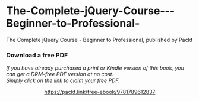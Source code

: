 # The-Complete-jQuery-Course---Beginner-to-Professional-
The Complete jQuery Course - Beginner to Professional, published by Packt
### Download a free PDF

 <i>If you have already purchased a print or Kindle version of this book, you can get a DRM-free PDF version at no cost.<br>Simply click on the link to claim your free PDF.</i>
<p align="center"> <a href="https://packt.link/free-ebook/9781789612837">https://packt.link/free-ebook/9781789612837 </a> </p>